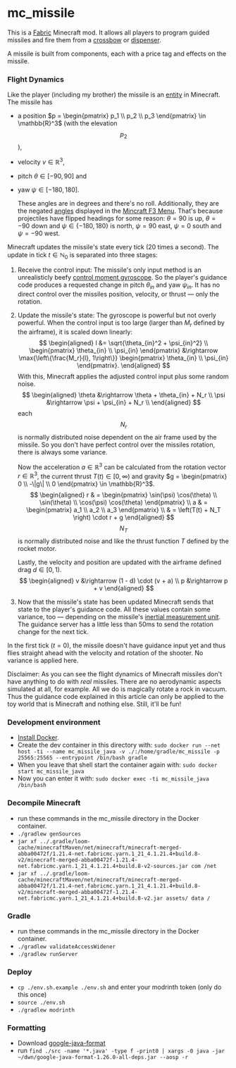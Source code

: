 # mc_missile
This is a [Fabric](https://wiki.fabricmc.net/start) Minecraft mod.
It allows all players to program guided missiles and fire them from a [crossbow](https://minecraft.wiki/w/Crossbow) or [dispenser](https://minecraft.wiki/w/Dispenser).

A missile is built from components, each with a price tag and effects on the missile.

### Flight Dynamics
Like the player (including my brother) the missile is an [entity](https://minecraft.wiki/w/Entity) in Minecraft.
The missile has
-   a position $p = \begin{pmatrix} p_1 \\ p_2 \\ p_3 \end{pmatrix} \in \mathbb{R}^3$ (with the elevation $$p_2$$),
-   velocity $v \in \mathbb{R}^3$,
-   pitch $\theta \in [-90, 90]$ and
-   yaw $\psi \in [-180, 180]$.

    These angles are in degrees and there's no roll.
    Additionally, they are the negated [angles](https://minecraft.wiki/w/Rotation) displayed in the [Mincraft F3 Menu](https://minecraft.wiki/w/Debug_screen).
    That's because projectiles have flipped headings for some reason:
    $\theta=90$ is up, $\theta=-90$ down and $\psi \in \{-180, 180\}$ is north, $\psi = 90$ east, $\psi = 0$ south and $\psi = -90$ west.

Minecraft updates the missile's state every tick (20 times a second).
The update in tick $t \in \mathbb{N}_0$ is separated into three stages:
1.  Receive the control input:
    The missile's only input method is an unrealisticly beefy [control moment gyroscope](https://en.wikipedia.org/wiki/Control_moment_gyroscope).
    So the player's guidance code produces a requested change in pitch $\theta_{in}$ and yaw $\psi_{in}$.
    It has no direct control over the missiles position, velocity, or thrust — only the rotation.

2.  Update the missile's state:
    The gyroscope is powerful but not overly powerful.
    When the control input is too large (larger than $M_r$ defined by the airframe), it is scaled down linearly:
    $$
    \begin{aligned}
    l &= \sqrt{\theta_{in}^2 + \psi_{in}^2} \\
    \begin{pmatrix} \theta_{in} \\ \psi_{in} \end{pmatrix} 
      &\rightarrow \max{\left\{\frac{M_r}{l}, 1\right\}}
       \begin{pmatrix} \theta_{in} \\ \psi_{in} \end{pmatrix}.
    \end{aligned}
    $$
    With this, Minecraft applies the adjusted control input plus some random noise.
    $$
    \begin{aligned}
    \theta &\rightarrow \theta + \theta_{in} + N_r \\
    \psi   &\rightarrow \psi + \psi_{in} + N_r \\
    \end{aligned}
    $$
    each $$N_r$$ is normally distributed noise dependent on the air frame used by the missile.
    So you don't have perfect control over the missiles rotation, there is always some variance.

    Now the acceleration $a \in \mathbb{R}^3$ can be calculated from the rotation vector $r \in \mathbb{R}^3$, the current thrust $T(t) \in [0, \infty)$ and gravity $g = \begin{pmatrix} 0 \\ -\|g\| \\ 0 \end{pmatrix} \in \mathbb{R}^3$.
    $$
    \begin{aligned}
    r & =
    \begin{pmatrix}
        \sin(\psi) \cos(\theta) \\
        \sin(\theta) \\
        \cos(\psi) \cos(\theta)
    \end{pmatrix} \\
    a & = \begin{pmatrix} a_1 \\ a_2 \\ a_3 \end{pmatrix} \\
      & = \left(T(t) + N_T \right) \cdot r + g
    \end{aligned}
    $$
    $$N_T$$ is normally distributed noise and like the thrust function $T$ defined by the rocket motor.

    Lastly, the velocity and position are updated with the airframe defined drag $d \in [0, 1)$.
    $$
    \begin{aligned}
    v &\rightarrow (1 - d) \cdot (v + a) \\
    p &\rightarrow p + v
    \end{aligned}
    $$

3.  Now that the missile's state has been updated Minecraft sends that state to the player's guidance code.
    All these values contain some variance, too — depending on the missile's [inertial measurement unit](https://en.wikipedia.org/wiki/Inertial_measurement_unit).
    The guidance server has a little less than 50ms to send the rotation change for the next tick.

In the first tick ($t=0$), the missile doesn't have guidance input yet and thus flies straight ahead with the velocity and rotation of the shooter.
No variance is applied here.

Disclaimer:
As you can see the flight dynamics of Minecraft missiles don't have anything to do with *real* missiles.
There are no aerodynamic aspects simulated at all, for example.
All we do is magically rotate a rock in vacuum.
Thus the guidance code explained in this article can only be applied to the toy world that is Minecraft and nothing else.
Still, it'll be fun!


### Development environment
- [Install Docker](https://docs.docker.com/engine/install).
- Create the dev container in this directory with: `sudo docker run --net host -ti --name mc_missile_java -v ./:/home/gradle/mc_missile -p 25565:25565 --entrypoint /bin/bash gradle`
- When you leave that shell start the container again with: `sudo docker start mc_missile_java`
- Now you can enter it with: `sudo docker exec -ti mc_missile_java /bin/bash`

### Decompile Minecraft
- run these commands in the mc_missile directory in the Docker container.
- `./gradlew genSources`
- `jar xf ../.gradle/loom-cache/minecraftMaven/net/minecraft/minecraft-merged-abba00472f/1.21.4-net.fabricmc.yarn.1_21_4.1.21.4+build.8-v2/minecraft-merged-abba00472f-1.21.4-net.fabricmc.yarn.1_21_4.1.21.4+build.8-v2-sources.jar com /net`
- `jar xf ../.gradle/loom-cache/minecraftMaven/net/minecraft/minecraft-merged-abba00472f/1.21.4-net.fabricmc.yarn.1_21_4.1.21.4+build.8-v2/minecraft-merged-abba00472f-1.21.4-net.fabricmc.yarn.1_21_4.1.21.4+build.8-v2.jar assets/ data /`

### Gradle
- run these commands in the mc_missile directory in the Docker container.
- `./gradlew validateAccessWidener`
- `./gradlew runServer`

### Deploy
- `cp ./env.sh.example ./env.sh` and enter your modrinth token (only do this once)
- `source ./env.sh`
- `./gradlew modrinth`

### Formatting
- Download [google-java-format](https://github.com/google/google-java-format/releases)
- run `find ./src -name '*.java' -type f -print0 | xargs -0 java -jar ~/dwn/google-java-format-1.26.0-all-deps.jar --aosp -r`
